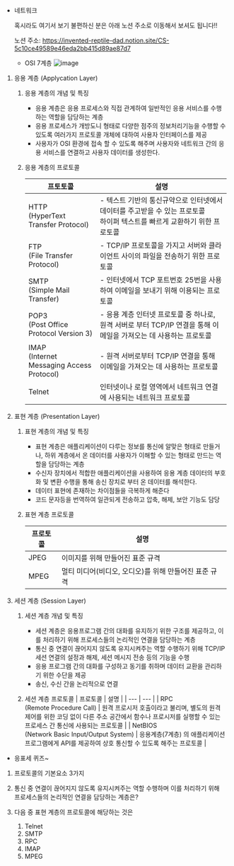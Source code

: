 - 네트워크
    
    혹시라도 여기서 보기 불편하신 분은 아래 노션 주소로 이동해서 보셔도 됩니다!!
    
    노션 주소: https://invented-reptile-dad.notion.site/CS-5c10ce49589e46eda2bb415d89ae87d7
    
    - OSI 7계층
        ![image](https://user-images.githubusercontent.com/79408217/182625277-623b2a17-307c-482d-82d0-455f371e3736.png)

1. 응용 계층 (Applycation Layer)
 
    1) 응용 계층의 개념 및 특징
        - 응용 계층은 응용 프로세스와 직접 관계하여 일반적인 응용 서비스를 수행하는 역할을 담당하는 계층
        - 응용 프로세스가 개방도니 형태로 다양한 점주의 정보처리기능을 수행할 수 있도록 여러가지 프로토콜 개체에 대하여 사용자 인터페이스를 제공
        - 사용자가 OSI 환경에 접속 할 수 있도록 해주며 사용자와 네트워크 간의 응용 서비스를 연결하고 사용자 데이터를 생성한다.
    
    2) 응용 계층의 프로토콜
    
        | 프토토콜 | 설명 |
        | --- | --- |
        | HTTP</br> (HyperText Transfer Protocol) | - 텍스트 기반의 통신규약으로 인터넷에서 데이터를 주고받을 수 있는 프로토콜 </br> 하이퍼 텍스트를 빠르게 교환하기 위한 프로토콜 |  
        | FTP </br> (File Transfer Protocol) |- TCP/IP 프로토콜을 가지고 서버와 클라이언트 사이의 파일을 전송하기 위한 프로토콜 |
        | SMTP </br> (Simple Mail Transfer) | - 인터넷에서 TCP 포트번호 25번을 사용하여 이메일을 보내기 위해 이용되는 프로토콜 |
        | POP3 </br> (Post Office Protocol Version 3) | - 응용 계층  인터넷 프로토콜 중 하나로,  원격 서버로 부터 TCP/IP 연결을 통해 이메일을 가져오는 데 사용하는 프로토콜 |
        | IMAP </br> (Internet Messaging Access Protocol) | - 원격 서버로부터 TCP/IP 연결을 통해 이메일을 가져오는 데 사용하는 프로토콜 |
        | Telnet | 인터넷이나 로컬 영역에서 네트워크 연결에 사용되는 네트워크 프로토콜 |
    
2. 표현 계층 (Presentation Layer)
    
    1) 표현 계층의 개념 및 특징
   
        - 표현 계층은 애플리케이션이 다루는 정보를 통신에 알맞은 형태로 만들거나, 하위 계층에서 온 데이터를 사용자가 이해할 수 있는 형태로 만드는 역할을 담당하는 계층
        - 수신자 장치에서 적합한 애플리케이션을 사용하여 응용 계층 데이터의 부호화 및 변환 수행을 통해 송신 장치로 부터 온 데이터를 해석한다.
        - 데이터 표현에 존재하는 차이점들을 극복하게 해준다
        - 코드 문자등을 번역하여 일관되게 전송하고 압축, 해제, 보안 기능도 담당
    
    2) 표현 계층 프로토콜
      
        | 프로토콜 | 설명 |
        | --- | --- |
        | JPEG | 이미지를 위해 만들어진 표준 규격 |
        | MPEG | 멀티 미디어(비디오, 오디오)를 위해 만들어진 표준 규격 |

3. 세션 계층 (Session Layer)
    1) 세션 계층 개념 및 특징
    
        - 세션 계층은 응용프로그램 간의 대화를 유지하기 위한 구조를 제공하고, 이를 처리하기 위해 프로세스들의 논리적인 연결을 담당하는 계층
        - 통신 중 연결이 끊어지지 않도록 유지시켜주는 역할 수행하기 위해 TCP/IP 세션 연결의 설정과 해제, 세션 메시지 전송 등의 기능을 수행
        - 응용 프로그램 간의 대화를 구성하고 동기를 취하며 데이터 교환을 관리하기 위한 수단을 제공
        - 송신, 수신 간을 논리적으로 연결 

    2) 세션 계층 프로토콜
        | 프로토콜 | 설명 |
        | --- | --- |
        | RPC </br> (Remote Procedure Call) | 원격 프로시저 호출이라고 불리며, 별도의 원격 제어를 위한 코딩 없이 다른 주소 공간에서 함수나 프로시저를 실행할 수 있는 프로세스 간 통신에 사용되는 프로토콜 |
        | NetBIOS </br> (Network Basic Input/Output System) | 응용계층(7계층) 의 애플리케이션 프로그램에게 API를 제공하여 상호 통신할 수 있도록 해주는 프로토콜 |
        
        
- 응표세 퀴즈~

1. 프로토콜의 기본요소 3가지

2. 통신 중 연결이 끊어지지 않도록 유지시켜주는 역할 수행하며 이를 처리하기 위해 프로세스들의 논리적인 연결을 담당하는 계층은?

3. 다음 중 표현 계층의 프로토콜에 해당하는 것은
    1) Telnet 
    2) SMTP
    3) RPC
    4) IMAP
    5) MPEG
